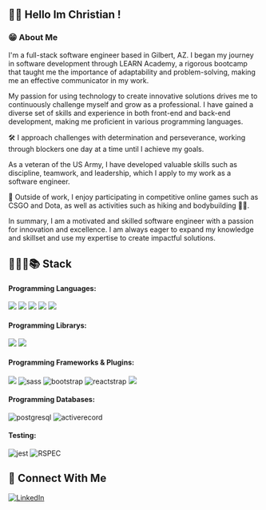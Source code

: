 ## 👋🏻 Hello Im Christian ! 

###  😁 About Me

I'm a full-stack software engineer based in Gilbert, AZ. I began my journey in software development through LEARN Academy, a rigorous bootcamp that taught me the importance of adaptability and problem-solving, making me an effective communicator in my work.

My passion for using technology to create innovative solutions drives me to continuously challenge myself and grow as a professional. I have gained a diverse set of skills and experience in both front-end and back-end development, making me proficient in various programming languages.

🛠 I approach challenges with determination and perseverance, working through blockers one day at a time until I achieve my goals.

As a veteran of the US Army, I have developed valuable skills such as discipline, teamwork, and leadership, which I apply to my work as a software engineer.

👾 Outside of work, I enjoy participating in competitive online games such as CSGO and Dota, as well as activities such as hiking and bodybuilding 🏋🏼.

In summary, I am a motivated and skilled software engineer with a passion for innovation and excellence. I am always eager to expand my knowledge and skillset and use my expertise to create impactful solutions.

## 👨🏼‍💻📚 Stack
#### Programming Languages:
<img src="https://img.shields.io/badge/JavaScript-323330?style=for-the-badge&logo=javascript&logoColor=F7DF1E"/> <img src="https://img.shields.io/badge/HTML5-E34F26?style=for-the-badge&logo=html5&logoColor=white"/> <img src="https://img.shields.io/badge/CSS3-1572B6?style=for-the-badge&logo=css3&logoColor=white"/> <img src="https://img.shields.io/badge/Ruby-CC342D?style=for-the-badge&logo=ruby&logoColor=white"/> <img src="https://img.shields.io/badge/TypeScript-007ACC?style=for-the-badge&logo=typescript&logoColor=white"/> 

#### Programming Librarys:
<img src="https://img.shields.io/badge/react-%2320232a.svg?style=for-the-badge&logo=react&logoColor=%2361DAFB"/> <img src="https://img.shields.io/badge/React_Native-20232A?style=for-the-badge&logo=react&logoColor=61DAFB" />

#### Programming Frameworks & Plugins:
 <img src="https://img.shields.io/badge/rails-%23CC0000.svg?style=for-the-badge&logo=ruby-on-rails&logoColor=white"/> ![sass](https://img.shields.io/badge/SASS-CC6699?style=for-the-badge&logo=sass&logoColor=white)
![bootstrap](https://img.shields.io/badge/Bootstrap-563D7C?style=for-the-badge&logo=bootstrap&logoColor=white)
![reactstrap](https://img.shields.io/badge/reactstrap-white?style=for-the-badge&logo=react&logoColor=323330)
<img src="https://img.shields.io/badge/Tailwind_CSS-38B2AC?style=for-the-badge&logo=tailwind-css&logoColor=white" />


#### Programming Databases: 
![postgresql](https://img.shields.io/badge/postgresql-white?style=for-the-badge&logo=postgresql&logoColor=#4169E1)
![activerecord](https://img.shields.io/badge/activerecord-white?style=for-the-badge&logo=rubyonrails&logoColor=CC0000)

#### Testing: 
![jest](https://img.shields.io/badge/Jest-853957?style=for-the-badge&logo=jest&logoColor=white)
![RSPEC](https://img.shields.io/badge/RSPEC-fc9cac?style=for-the-badge&logo=ruby&logoColor=6ce0f9)

## 🔗 Connect With Me
<a href="https://www.linkedin.com/in/christian-snyder/" target="_blank" rel="noopener noreferrer">
  <img src="https://img.shields.io/badge/LinkedIn-0077B5?style=for-the-badge&logo=linkedin&logoColor=white" alt="LinkedIn">
</a>
